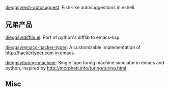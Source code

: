 

[dieggsy/esh-autosuggest](https://github.com/dieggsy/esh-autosuggest): Fish-like autosuggestions in eshell.


## 兄弟产品

[dieggsy/difflib.el](https://github.com/dieggsy/difflib.el): Port of python's difflib to emacs-lisp

[dieggsy/emacs-hacker-typer](https://github.com/dieggsy/emacs-hacker-typer): A customizable implementation of http://hackertyper.com in emacs.

[dieggsy/turing-machine](https://github.com/dieggsy/turing-machine): Single tape turing machine simulator in emacs and python, inspired by http://morphett.info/turing/turing.html

## Misc




